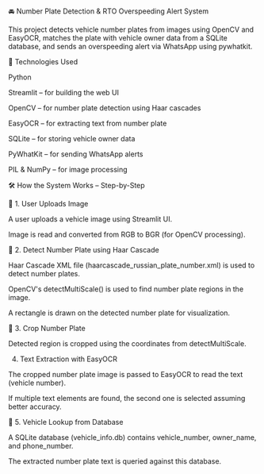 🚘 Number Plate Detection & RTO Overspeeding Alert System

This project detects vehicle number plates from images using OpenCV and EasyOCR, matches the plate with vehicle owner data from a SQLite database, and sends an overspeeding alert via WhatsApp using pywhatkit.

🔧 Technologies Used

Python

Streamlit – for building the web UI

OpenCV – for number plate detection using Haar cascades

EasyOCR – for extracting text from number plate

SQLite – for storing vehicle owner data

PyWhatKit – for sending WhatsApp alerts

PIL & NumPy – for image processing

🛠️ How the System Works – Step-by-Step

🔹 1. User Uploads Image

A user uploads a vehicle image using Streamlit UI.

Image is read and converted from RGB to BGR (for OpenCV processing).

🔹 2. Detect Number Plate using Haar Cascade

Haar Cascade XML file (haarcascade_russian_plate_number.xml) is used to detect number plates.

OpenCV's detectMultiScale() is used to find number plate regions in the image.

A rectangle is drawn on the detected number plate for visualization.

🔹 3. Crop Number Plate

Detected region is cropped using the coordinates from detectMultiScale.

 4. Text Extraction with EasyOCR

The cropped number plate image is passed to EasyOCR to read the text (vehicle number).

If multiple text elements are found, the second one is selected assuming better accuracy.

🔹 5. Vehicle Lookup from Database

A SQLite database (vehicle_info.db) contains vehicle_number, owner_name, and phone_number.

The extracted number plate text is queried against this database.
